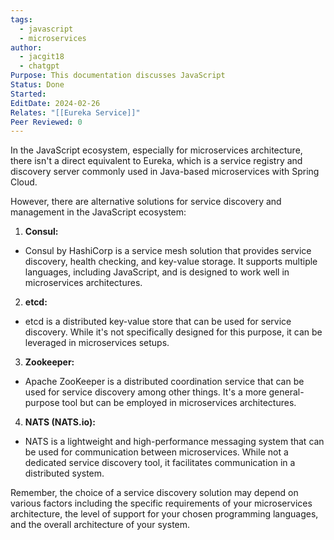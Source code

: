 ```yaml
---
tags:
  - javascript
  - microservices
author:
  - jacgit18
  - chatgpt
Purpose: This documentation discusses JavaScript
Status: Done
Started: 
EditDate: 2024-02-26
Relates: "[[Eureka Service]]"
Peer Reviewed: 0
---
```

In the JavaScript ecosystem, especially for microservices architecture, there isn't a direct equivalent to Eureka, which is a service registry and discovery server commonly used in Java-based microservices with Spring Cloud.  
  
However, there are alternative solutions for service discovery and management in the JavaScript ecosystem:  
  
1. **Consul:**  
- Consul by HashiCorp is a service mesh solution that provides service discovery, health checking, and key-value storage. It supports multiple languages, including JavaScript, and is designed to work well in microservices architectures.  
  
2. **etcd:**  
- etcd is a distributed key-value store that can be used for service discovery. While it's not specifically designed for this purpose, it can be leveraged in microservices setups.  
  
3. **Zookeeper:**  
- Apache ZooKeeper is a distributed coordination service that can be used for service discovery among other things. It's a more general-purpose tool but can be employed in microservices architectures.  
  
4. **NATS (NATS.io):**  
- NATS is a lightweight and high-performance messaging system that can be used for communication between microservices. While not a dedicated service discovery tool, it facilitates communication in a distributed system.  
  
Remember, the choice of a service discovery solution may depend on various factors including the specific requirements of your microservices architecture, the level of support for your chosen programming languages, and the overall architecture of your system.